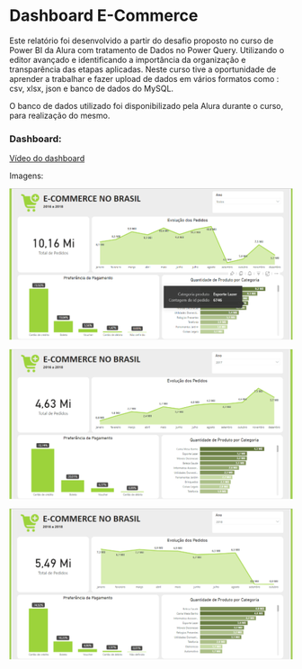 # Dashboard E-Commerce 

Este relatório foi desenvolvido a partir do desafio proposto no curso de Power BI da Alura com tratamento de Dados no Power Query. Utilizando o editor avançado e identificando a importância da organização e transparência das etapas aplicadas. Neste curso tive a oportunidade de aprender a trabalhar e fazer upload de dados em vários formatos como : csv, xlsx, json e banco de dados do MySQL.

O banco de dados utilizado foi disponibilizado pela Alura durante o curso, para realização do mesmo.

### Dashboard:

[Vídeo do dashboard](https://youtu.be/i0qA3CPWBdw0)

Imagens:

![](https://github.com/GrazielleHenrique/Dashboard-E-Commerce/blob/main/Imagens/imagem_relatorio.png)

![](https://github.com/GrazielleHenrique/Dashboard-E-Commerce/blob/main/Imagens/imagem_relatorio_1.png)

![](https://github.com/GrazielleHenrique/Dashboard-E-Commerce/blob/main/Imagens/imagem_relatorio_2.png)

